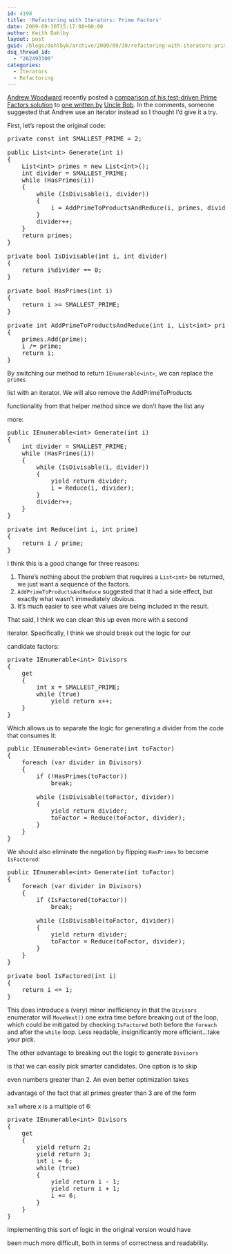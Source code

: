 ```yaml
---
id: 4198
title: 'Refactoring with Iterators: Prime Factors'
date: 2009-09-30T15:17:00+00:00
author: Keith Dahlby
layout: post
guid: /blogs/dahlbyk/archive/2009/09/30/refactoring-with-iterators-prime-factors.aspx
dsq_thread_id:
  - "262493300"
categories:
  - Iterators
  - Refactoring
---
```

[Andrew Woodward](http://www.21apps.com/) recently posted a [comparison of his test-driven Prime Factors solution](http://www.21apps.com/development/comparing-myself-to-uncle-bob-martin/ "Comparing myself to Uncle Bob Martin") to [one written by](http://www.butunclebob.com/ArticleS.UncleBob.ThePrimeFactorsKata "Prime Factors Kata") [Uncle Bob](http://butunclebob.com/ "Robert C. Martin"). In the comments, someone suggested that Andrew use an iterator instead so I thought I&#8217;d give it a try.

First, let&#8217;s repost the original code:

<pre>private const int SMALLEST_PRIME = 2;<br /><br />public List&lt;int&gt; Generate(int i)<br />{<br />    List&lt;int&gt; primes = new List&lt;int&gt;();<br />    int divider = SMALLEST_PRIME;<br />    while (HasPrimes(i))<br />    {<br />        while (IsDivisable(i, divider))<br />        {<br />            i = AddPrimeToProductsAndReduce(i, primes, divider);<br />        }<br />        divider++;<br />    }<br />    return primes;<br />}<br /><br />private bool IsDivisable(int i, int divider)<br />{<br />    return i%divider == 0;<br />}<br /><br />private bool HasPrimes(int i)<br />{<br />    return i &gt;= SMALLEST_PRIME;<br />}<br /><br />private int AddPrimeToProductsAndReduce(int i, List&lt;int&gt; primes, int prime)<br />{<br />    primes.Add(prime);<br />    i /= prime;<br />    return i;<br />}<br /></pre>

By switching our method to return `IEnumerable<int>`, we can replace the `primes`
  
list with an iterator. We will also remove the AddPrimeToProducts
  
functionality from that helper method since we don&#8217;t have the list any
  
more:

<pre>public IEnumerable&lt;int&gt; Generate(int i)<br />{<br />    int divider = SMALLEST_PRIME;<br />    while (HasPrimes(i))<br />    {<br />        while (IsDivisable(i, divider))<br />        {<br />            yield return divider;<br />            i = Reduce(i, divider);<br />        }<br />        divider++;<br />    }<br />}<br /><br />private int Reduce(int i, int prime)<br />{<br />    return i / prime;<br />}<br /></pre>

I think this is a good change for three reasons:

  1. There&#8217;s nothing about the problem that requires a `List<int>` be returned, we just want a sequence of the factors.
  2. `AddPrimeToProductsAndReduce` suggested that it had a side effect, but exactly what wasn&#8217;t immediately obvious.
  3. It&#8217;s much easier to see what values are being included in the result.

That said, I think we can clean this up even more with a second
  
iterator. Specifically, I think we should break out the logic for our
  
candidate factors:

<pre>private IEnumerable&lt;int&gt; Divisors<br />{<br />    get<br />    {<br />        int x = SMALLEST_PRIME;<br />        while (true)<br />            yield return x++;<br />    }<br />}<br /></pre>

Which allows us to separate the logic for generating a divider from the code that consumes it:

<pre>public IEnumerable&lt;int&gt; Generate(int toFactor)<br />{<br />    foreach (var divider in Divisors)<br />    {<br />        if (!HasPrimes(toFactor))<br />            break;<br /><br />        while (IsDivisable(toFactor, divider))<br />        {<br />            yield return divider;<br />            toFactor = Reduce(toFactor, divider);<br />        }<br />    }<br />}</pre>

We should also eliminate the negation by flipping `HasPrimes` to become `IsFactored`:

<pre>public IEnumerable&lt;int&gt; Generate(int toFactor)<br />{<br />    foreach (var divider in Divisors)<br />    {<br />        if (IsFactored(toFactor))<br />            break;<br /><br />        while (IsDivisable(toFactor, divider))<br />        {<br />            yield return divider;<br />            toFactor = Reduce(toFactor, divider);<br />        }<br />    }<br />}<br /><br />private bool IsFactored(int i)<br />{<br />    return i &lt;= 1;<br />}</pre>

This does introduce a (very) minor inefficiency in that the `Divisors` enumerator will `MoveNext()` one extra time before breaking out of the loop, which could be mitigated by checking `IsFactored` both before the `foreach` and after the `while` loop. Less readable, insignificantly more efficient&#8230;take your pick.

The other advantage to breaking out the logic to generate `Divisors`
  
is that we can easily pick smarter candidates. One option is to skip
  
even numbers greater than 2. An even better optimization takes
  
advantage of the fact that all primes greater than 3 are of the form
  
x&plusmn;1 where x is a multiple of 6:

<pre>private IEnumerable&lt;int&gt; Divisors<br />{<br />    get<br />    {<br />        yield return 2;<br />        yield return 3;<br />        int i = 6;<br />        while (true)<br />        {<br />            yield return i - 1;<br />            yield return i + 1;<br />            i += 6;<br />        }<br />    }<br />}</pre>

Implementing this sort of logic in the original version would have
  
been much more difficult, both in terms of correctness and readability.